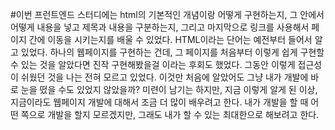 #이번 프런트엔드 스터디에는 html의 기본적인 개념이랑 어떻게 구현하는지, 그 안에서 어떻게 내용을 넣고 제목과 내용을 구분하는지, 그리고 마지막으로 링크를 사용해서 페이지 간에 이동을 시키는지를 배울 수 있었다. HTML이라는 단어는 예전부터 들어서 알고 있었다. 하나의 웹페이지를 구현하는 건데, 그 페이지를 처음부터 이렇게 쉽게 구현할 수 있는 것을 알았다면 진작 구현해봤을걸 이라는 후회도 했었다. 그동안 이렇게 접근성이 쉬웠던 것을 나는 전혀 모르고 있었다. 이것만 처음에 알았어도 그냥 내가 개발에 바로 눈을 떴을 수도 있었지 않았을까? 미련이 남기는 하지만, 지금 이렇게 알게 된 이상, 지금이라도 웹페이지 개발에 대해서 조금 더 많이 배우려고 한다. 내가 개발을 할 때 어떤 쪽으로 개발을 할지 모르겠지만, 그래도 내가 할 수 있는 최대한으로 해보려고 한다.